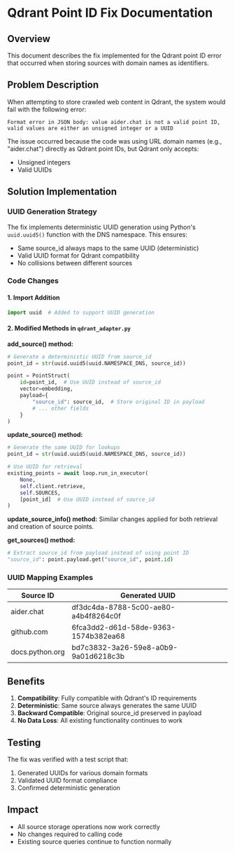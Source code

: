 # Qdrant Point ID Fix Documentation

## Overview
This document describes the fix implemented for the Qdrant point ID error that occurred when storing sources with domain names as identifiers.

## Problem Description
When attempting to store crawled web content in Qdrant, the system would fail with the following error:
```
Format error in JSON body: value aider.chat is not a valid point ID, valid values are either an unsigned integer or a UUID
```

The issue occurred because the code was using URL domain names (e.g., "aider.chat") directly as Qdrant point IDs, but Qdrant only accepts:
- Unsigned integers
- Valid UUIDs

## Solution Implementation

### UUID Generation Strategy
The fix implements deterministic UUID generation using Python's `uuid.uuid5()` function with the DNS namespace. This ensures:
- Same source_id always maps to the same UUID (deterministic)
- Valid UUID format for Qdrant compatibility
- No collisions between different sources

### Code Changes

#### 1. Import Addition
```python
import uuid  # Added to support UUID generation
```

#### 2. Modified Methods in `qdrant_adapter.py`

**add_source() method:**
```python
# Generate a deterministic UUID from source_id
point_id = str(uuid.uuid5(uuid.NAMESPACE_DNS, source_id))

point = PointStruct(
    id=point_id,  # Use UUID instead of source_id
    vector=embedding,
    payload={
        "source_id": source_id,  # Store original ID in payload
        # ... other fields
    }
)
```

**update_source() method:**
```python
# Generate the same UUID for lookups
point_id = str(uuid.uuid5(uuid.NAMESPACE_DNS, source_id))

# Use UUID for retrieval
existing_points = await loop.run_in_executor(
    None,
    self.client.retrieve,
    self.SOURCES,
    [point_id]  # Use UUID instead of source_id
)
```

**update_source_info() method:**
Similar changes applied for both retrieval and creation of source points.

**get_sources() method:**
```python
# Extract source_id from payload instead of using point ID
"source_id": point.payload.get("source_id", point.id)
```

### UUID Mapping Examples
| Source ID | Generated UUID |
|-----------|----------------|
| aider.chat | df3dc4da-8788-5c00-ae80-a4b4f8264c0f |
| github.com | 6fca3dd2-d61d-58de-9363-1574b382ea68 |
| docs.python.org | bd7c3832-3a26-59e8-a0b9-9a01d6218c3b |

## Benefits
1. **Compatibility**: Fully compatible with Qdrant's ID requirements
2. **Deterministic**: Same source always generates the same UUID
3. **Backward Compatible**: Original source_id preserved in payload
4. **No Data Loss**: All existing functionality continues to work

## Testing
The fix was verified with a test script that:
1. Generated UUIDs for various domain formats
2. Validated UUID format compliance
3. Confirmed deterministic generation

## Impact
- All source storage operations now work correctly
- No changes required to calling code
- Existing source queries continue to function normally